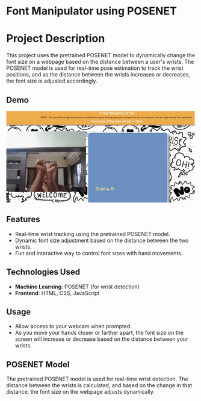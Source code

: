 # Font Manipulator using POSENET

# Project Description
This project uses the pretrained POSENET model to dynamically change the font size on a webpage based on the distance between a user's wrists. The POSENET model is used for real-time pose estimation to track the wrist positions, and as the distance between the wrists increases or decreases, the font size is adjusted accordingly.

## Demo
![Font Manipulator in Action](gif/fmanipulator.gif)



## Features
- Real-time wrist tracking using the pretrained POSENET model.
- Dynamic font size adjustment based on the distance between the two wrists.
- Fun and interactive way to control font sizes with hand movements.

## Technologies Used
- **Machine Learning**: POSENET (for wrist detection)
- **Frontend**: HTML, CSS, JavaScript

## Usage
- Allow access to your webcam when prompted.
- As you move your hands closer or farther apart, the font size on the screen will increase or decrease based on the distance between your wrists.

## POSENET Model
The pretrained POSENET model is used for real-time wrist detection. The distance between the wrists is calculated, and based on the change in that distance, the font size on the webpage adjusts dynamically. 

